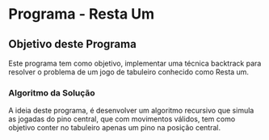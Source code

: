 # Programa - Resta Um

## Objetivo deste Programa 

Este programa tem como objetivo, implementar uma técnica backtrack para resolver o problema de um jogo de tabuleiro conhecido como Resta um.

### Algoritmo da Solução 

A ideia deste programa, é desenvolver um algoritmo recursivo que simula as jogadas do pino central, que com movimentos válidos, tem como objetivo conter no tabuleiro apenas um pino na posição central.  